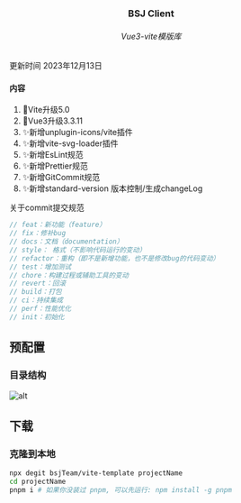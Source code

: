 

<h3 align='center'>
    <b>
    BSJ Client
    </b>
</h6>

<h6 align='center'>
    Vue3-vite模版库
</h6>


更新时间 2023年12月13日

#### 内容

1. 🚀Vite升级5.0
2. 🚀Vue3升级3.3.11
3. ✨新增unplugin-icons/vite插件
4. ✨新增vite-svg-loader插件
5. ✨新增EsLint规范
6. ✨新增Prettier规范
7. ✨新增GitCommit规范
8. ✨新增standard-version 版本控制/生成changeLog


关于commit提交规范

```js
// feat：新功能（feature）
// fix：修补bug
// docs：文档（documentation）
// style： 格式（不影响代码运行的变动）
// refactor：重构（即不是新增功能，也不是修改bug的代码变动）
// test：增加测试
// chore：构建过程或辅助工具的变动
// revert：回滚
// build：打包
// ci：持续集成
// perf：性能优化
// init：初始化
```




## 预配置

### 目录结构

![alt](https://s1.ax1x.com/2022/07/13/jWClPU.png)

## 下载

### 克隆到本地


```bash
npx degit bsjTeam/vite-template projectName
cd projectName
pnpm i # 如果你没装过 pnpm, 可以先运行: npm install -g pnpm
```
